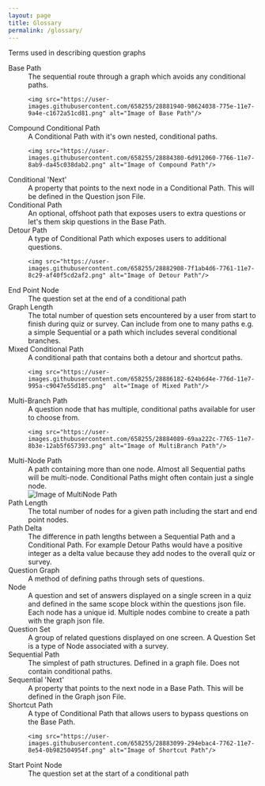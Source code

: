 ```yaml
---
layout: page
title: Glossary
permalink: /glossary/
---
```


<p>Terms used in describing question graphs</p>

<dl>
  <dt>Base Path</dt>
  <dd>
    The sequential route through a graph which avoids any conditional paths.

    <img src="https://user-images.githubusercontent.com/658255/28881940-98624038-775e-11e7-9a4e-c1672a51cd81.png" alt="Image of Base Path"/>
  </dd>

  <dt>Compound Conditional Path</dt>
  <dd>
    A Conditional Path with it's own nested, conditional paths.

    <img src="https://user-images.githubusercontent.com/658255/28884380-6d912060-7766-11e7-8ab9-da45c038dab2.png" alt="Image of Compound Path"/>
  </dd>

  <dt>Conditional 'Next'</dt>
  <dd>
    A property that points to the next node in a Conditional Path. This will be defined in the Question json File.
  </dd>

  <dt>Conditional Path</dt>
  <dd>
    An optional, offshoot path that exposes users to extra questions or let's them skip questions in the Base Path.
  </dd>

  <dt>Detour Path</dt>
  <dd>
    A type of Conditional Path which exposes users to additional questions.

    <img src="https://user-images.githubusercontent.com/658255/28882908-7f1ab4d6-7761-11e7-8c29-af40f5cd2af2.png" alt="Image of Detour Path"/>
  </dd>

  <dt>End Point Node</dt>
  <dd>
    The question set at the end of a conditional path
  </dd>

  <dt>Graph Length</dt>
  <dd>
    The total number of question sets encountered by a user from start to finish during quiz or survey. Can include from one to many paths e.g. a simple Sequential or a path which includes several conditional branches.
  </dd>

  <dt>Mixed Conditional Path</dt>
  <dd>
    A conditional path that contains both a detour and shortcut paths.

    <img src="https://user-images.githubusercontent.com/658255/28886182-624b6d4e-776d-11e7-995a-c9047e55d185.png"  alt="Image of Mixed Path"/>
  </dd>

  <dt>Multi-Branch Path</dt>
  <dd>
    A question node that has multiple, conditional paths available for user to choose from.

    <img src="https://user-images.githubusercontent.com/658255/28884089-69aa222c-7765-11e7-8b3e-12ab5f657393.png" alt="Image of MultiBranch Path"/>
  </dd>

  <dt>Multi-Node Path</dt>
  <dd>
    A path containing more than one node. Almost all Sequential paths will be multi-node. Conditional Paths might often contain just a single node.
    <br>
    <img src="https://user-images.githubusercontent.com/658255/28883656-0bdc5f26-7764-11e7-8308-d2ccc0bae480.png" alt="Image of MultiNode Path"/>
  </dd>

  <dt>Path Length</dt>
  <dd>
    The total number of nodes for a given path including the start and end point nodes.
  </dd>

  <dt>Path Delta</dt>
  <dd>
    The difference in path lengths between a Sequential Path and a Conditional Path. For example Detour Paths would have a positive integer as a delta value because they add nodes to the overall quiz or survey.
  </dd>

  <dt>Question Graph</dt>
  <dd>
    A method of defining paths through sets of questions.
  </dd>

  <dt>Node</dt>
  <dd>
  A question and set of answers displayed on a single screen in a quiz and defined in the same scope block within the questions json file. Each node has a unique id. Multiple nodes combine to create a path with the graph json file.
  </dd>

  <dt>Question Set</dt>
  <dd>
    A group of related questions displayed on one screen. A Question Set is a type of Node associated with a survey.
  </dd>

  <dt>Sequential Path</dt>
  <dd>
    The simplest of path structures. Defined in a graph file. Does not contain conditional paths.
  </dd>

  <dt>Sequential 'Next'</dt>
  <dd>
    A property that points to the next node in a Base Path. This will be defined in the Graph json File.
  </dd>

  <dt>Shortcut Path</dt>
  <dd>
    A type of Conditional Path that allows users to bypass questions on the Base Path.

    <img src="https://user-images.githubusercontent.com/658255/28883099-294ebac4-7762-11e7-8e54-0b982504954f.png" alt="Image of Shortcut Path"/>
  </dd>

  <dt>Start Point Node</dt>
  <dd>
    The question set at the start of a conditional path
  </dd>

</dl>
